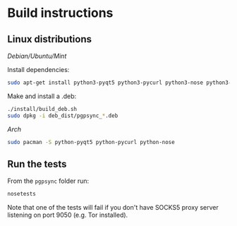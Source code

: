 # Build instructions

## Linux distributions

*Debian/Ubuntu/Mint*

Install dependencies:

```sh
sudo apt-get install python3-pyqt5 python3-pycurl python3-nose python3-stdeb
```

Make and install a .deb:

```sh
./install/build_deb.sh
sudo dpkg -i deb_dist/pgpsync_*.deb
```

*Arch*

```sh
sudo pacman -S python-pyqt5 python-pycurl python-nose
```

## Run the tests

From the `pgpsync` folder run:

```sh
nosetests
```

Note that one of the tests will fail if you don't have SOCKS5 proxy server listening on port 9050 (e.g. Tor installed).

